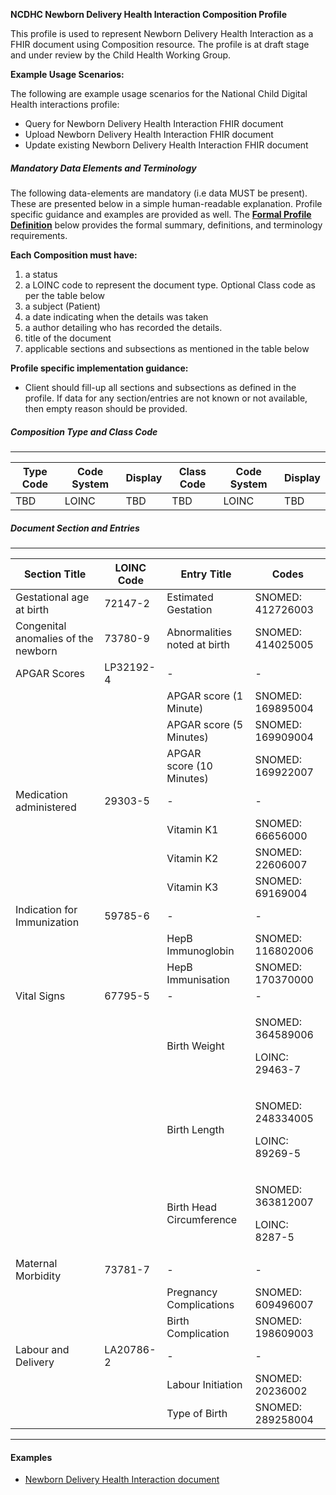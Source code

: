 **NCDHC Newborn Delivery Health Interaction Composition Profile**

This profile is used to represent Newborn Delivery Health Interaction as a FHIR document using Composition resource. The profile is at draft stage and under review by the Child Health Working Group. 

**Example Usage Scenarios:**

The following are example usage scenarios for the National Child Digital Health interactions
profile:

-   Query for Newborn Delivery Health Interaction FHIR document
-   Upload Newborn Delivery Health Interaction FHIR document
-   Update existing Newborn Delivery Health Interaction FHIR document

##### Mandatory Data Elements and Terminology


The following data-elements are mandatory (i.e data MUST be present). These are presented below in a simple human-readable explanation.  Profile specific guidance and examples are provided as well.  The [**Formal Profile Definition**](#profile) below provides the  formal summary, definitions, and  terminology requirements.  

**Each Composition must have:**

1.  a status  
1.  a LOINC code to represent the document type. Optional Class code as per the table below
1.  a subject (Patient)
1.  a date indicating when the details was taken
1.	a author detailing who has recorded the details.
1.  title of the document
1.  applicable sections and subsections as mentioned in the table below

**Profile specific implementation guidance:**

* Client should fill-up all sections and subsections as defined in the profile. If data for any section/entries are not known or not available, then empty reason should be provided.


##### Composition Type and Class Code
---

<table class="grid">
  <thead>
    <tr>
      <th>Type Code</th>
      <th>Code System</th>
      <th>Display</th>
      <th>Class Code</th>
	  <th>Code System</th>
	  <th>Display</th>
    </tr>
  </thead>
  <tbody>
    <tr>
      <td>TBD</td>
      <td>LOINC</td>
      <td>TBD</td>
      <td>TBD</td>
	  <td>LOINC</td>
	  <td>TBD</td>
    </tr>
  </tbody>
</table>



##### Document Section and Entries
---

<table class="grid">
  <thead>
    <tr>
      <th>Section Title</th>
	  <th>LOINC Code</th>
		<th>Entry Title</th>
		<th>Codes</th>			
    </tr>
  </thead>
  <tbody>
    <tr>
      <td>Gestational age at birth</td>
      <td>72147-2</td>
      <td>Estimated Gestation</td>
      <td>SNOMED: 412726003</td>	 	  
    </tr>
	<tr>
      <td>Congenital anomalies of the newborn</td>
      <td>73780-9</td>
      <td>Abnormalities noted at birth </td>
      <td>SNOMED: 414025005</td>	    
    </tr>
	<tr>
      <td>APGAR Scores</td>
      <td>LP32192-4</td>
      <td>-</td>
      <td>-</td>	 
    </tr>
	<tr>
      <td></td>
      <td></td>
      <td>APGAR score (1 Minute)</td>
      <td>SNOMED: 169895004</td>	 
    </tr>
	<tr>
      <td></td>
      <td></td>
      <td>APGAR score (5 Minutes)</td>
      <td>SNOMED: 169909004</td>	 
    </tr>
	<tr>
      <td></td>
      <td></td>
      <td>APGAR score (10 Minutes)</td>
      <td>SNOMED: 169922007</td>	 
    </tr>
	<tr>
      <td>Medication administered</td>
      <td>29303-5</td>
      <td>-</td>
      <td>-</td>	 
    </tr>
	<tr>
      <td></td>
      <td></td>
      <td>Vitamin K1</td>
      <td>SNOMED: 66656000</td>	 
    </tr>
	<tr>
      <td></td>
      <td></td>
      <td>Vitamin K2</td>
      <td>SNOMED: 22606007</td>	 
    </tr>
	<tr>
      <td></td>
      <td></td>
      <td>Vitamin K3</td>
      <td>SNOMED: 69169004</td>	 
    </tr>
	<tr>
      <td>Indication for Immunization</td>
      <td>59785-6</td>
      <td>-</td>
      <td>-</td>	 
    </tr>
	<tr>
      <td></td>
      <td></td>
      <td>HepB Immunoglobin</td>
      <td>SNOMED: 116802006</td>	 
    </tr>
	<tr>
      <td></td>
      <td></td>
      <td>HepB Immunisation</td>
      <td>SNOMED: 170370000</td>	 
    </tr>
	<tr>
      <td>Vital Signs</td>
      <td>67795-5</td>
      <td>-</td>
      <td>-</td>	 
    </tr>
	<tr>
      <td></td>
      <td></td>
      <td>Birth Weight</td>
      <td><p>SNOMED: 364589006 </p><p>LOINC: 29463-7</p></td>	 
    </tr>
	<tr>
      <td></td>
      <td></td>
      <td>Birth Length</td>
      <td><p>SNOMED: 248334005</p><p>LOINC: 89269-5</p></td>	 
    </tr>
	<tr>
      <td></td>
      <td></td>
      <td>Birth Head Circumference</td>
      <td><p>SNOMED: 363812007</p><p>LOINC: 8287-5</p></td>	 
    </tr>
	<tr>
      <td>Maternal Morbidity</td>
      <td>73781-7</td>
      <td>-</td>
      <td>-</td>	 
    </tr>
	<tr>
      <td></td>
      <td></td>
      <td>Pregnancy Complications</td>
      <td>SNOMED: 609496007</td>	 
    </tr>
	<tr>
      <td></td>
      <td></td>
      <td>Birth Complication</td>
      <td>SNOMED: 198609003</td>	 
    </tr>
	<tr>
      <td>Labour and Delivery</td>
      <td>LA20786-2</td>
      <td>-</td>
      <td>-</td>	 
    </tr>
	<tr>
      <td></td>
      <td></td>
      <td>Labour Initiation</td>
      <td>SNOMED: 20236002</td>		   
    </tr>
	<tr>
      <td></td>
      <td></td>
      <td>Type of Birth</td>
      <td>SNOMED: 289258004</td>	  	  
    </tr>    
  </tbody>
</table>

---



#### Examples

- [Newborn Delivery Health Interaction document](Bundle-document-birthHI-response-payload.html)

[Composition]: http://hl7.org.au/fhir/base2018Oct/StructureDefinition-au-composition.html
[extensible]: http://hl7.org/fhir/terminologies.html#extensible
[General Guidance Section]: definitions.html


